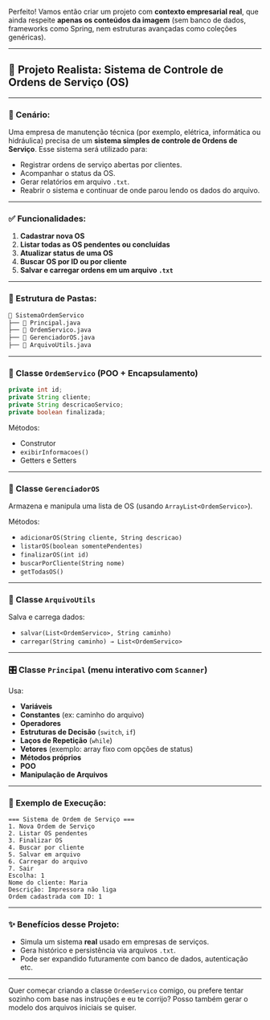 Perfeito! Vamos então criar um projeto com **contexto empresarial real**, que ainda respeite **apenas os conteúdos da imagem** (sem banco de dados, frameworks como Spring, nem estruturas avançadas como coleções genéricas).

---

## 💼 Projeto Realista: **Sistema de Controle de Ordens de Serviço (OS)**

---

### 📘 Cenário:

Uma empresa de manutenção técnica (por exemplo, elétrica, informática ou hidráulica) precisa de um **sistema simples de controle de Ordens de Serviço**. Esse sistema será utilizado para:

* Registrar ordens de serviço abertas por clientes.
* Acompanhar o status da OS.
* Gerar relatórios em arquivo `.txt`.
* Reabrir o sistema e continuar de onde parou lendo os dados do arquivo.

---

### ✅ Funcionalidades:

1. **Cadastrar nova OS**
2. **Listar todas as OS pendentes ou concluídas**
3. **Atualizar status de uma OS**
4. **Buscar OS por ID ou por cliente**
5. **Salvar e carregar ordens em um arquivo `.txt`**

---

### 📂 Estrutura de Pastas:

```bash
📁 SistemaOrdemServico
├── 📄 Principal.java
├── 📄 OrdemServico.java
├── 📄 GerenciadorOS.java
├── 📄 ArquivoUtils.java
```

---

### 🧱 Classe `OrdemServico` (POO + Encapsulamento)

```java
private int id;
private String cliente;
private String descricaoServico;
private boolean finalizada;
```

Métodos:

* Construtor
* `exibirInformacoes()`
* Getters e Setters

---

### 🧠 Classe `GerenciadorOS`

Armazena e manipula uma lista de OS (usando `ArrayList<OrdemServico>`).

Métodos:

* `adicionarOS(String cliente, String descricao)`
* `listarOS(boolean somentePendentes)`
* `finalizarOS(int id)`
* `buscarPorCliente(String nome)`
* `getTodasOS()`

---

### 💾 Classe `ArquivoUtils`

Salva e carrega dados:

* `salvar(List<OrdemServico>, String caminho)`
* `carregar(String caminho) → List<OrdemServico>`

---

### 🎛️ Classe `Principal` (menu interativo com `Scanner`)

Usa:

* **Variáveis**
* **Constantes** (ex: caminho do arquivo)
* **Operadores**
* **Estruturas de Decisão** (`switch`, `if`)
* **Laços de Repetição** (`while`)
* **Vetores** (exemplo: array fixo com opções de status)
* **Métodos próprios**
* **POO**
* **Manipulação de Arquivos**

---

### 🧾 Exemplo de Execução:

```
=== Sistema de Ordem de Serviço ===
1. Nova Ordem de Serviço
2. Listar OS pendentes
3. Finalizar OS
4. Buscar por cliente
5. Salvar em arquivo
6. Carregar do arquivo
7. Sair
Escolha: 1
Nome do cliente: Maria
Descrição: Impressora não liga
Ordem cadastrada com ID: 1
```

---

### ✨ Benefícios desse Projeto:

* Simula um sistema **real** usado em empresas de serviços.
* Gera histórico e persistência via arquivos `.txt`.
* Pode ser expandido futuramente com banco de dados, autenticação etc.

---

Quer começar criando a classe `OrdemServico` comigo, ou prefere tentar sozinho com base nas instruções e eu te corrijo? Posso também gerar o modelo dos arquivos iniciais se quiser.
